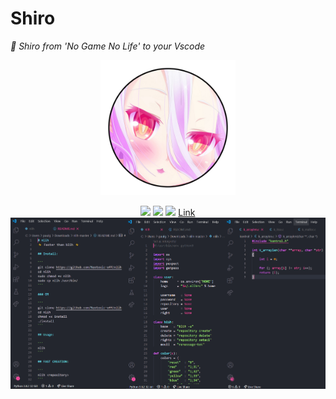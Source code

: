 # Shiro
*🎀 Shiro from 'No Game No Life' to your Vscode*
<p align = "center" >
    <img src = "https://github.com/Neotoxic-off/Shiro/raw/master/img/logo.png" weight = "216" height = "216">
</p>

<div align="center">
    <img src="https://img.shields.io/badge/Release-V1.0.1-success?style=for-the-badge&logo=github&colorA=2b303b&colorB=96E072">
    <img src="https://vsmarketplacebadge.apphb.com/downloads-short/Neotoxic-off.shiro.svg?style=for-the-badge&logo=docusign&logoColor=white&colorA=2b303b&colorB=96E072">
    <img src="https://vsmarketplacebadge.apphb.com/rating-star/Neotoxic-off.shiro.svg?style=for-the-badge&logo=reverbnation&logoColor=white&colorA=2b303b&colorB=FFE66D">
    <a href = "https://marketplace.visualstudio.com/items?itemName=Neotoxic-off.shiro">Link</a>
    <img src="https://github.com/Neotoxic-off/Shiro/raw/master/img/theme.png">
<div/>

